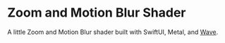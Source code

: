# Zoom and Motion Blur Shader

A little Zoom and Motion Blur shader built with SwiftUI, Metal, and [Wave](https://github.com/jtrivedi/Wave).
